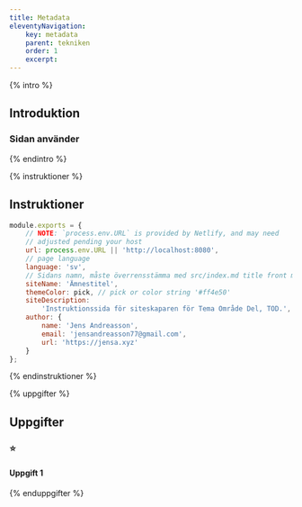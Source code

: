 ```yaml
---
title: Metadata
eleventyNavigation:
    key: metadata
    parent: tekniken
    order: 1
    excerpt: 
---
```

{% intro %}

## Introduktion

### Sidan använder

{% endintro %}

{% instruktioner %}

## Instruktioner

```js
module.exports = {
    // NOTE: `process.env.URL` is provided by Netlify, and may need
    // adjusted pending your host
    url: process.env.URL || 'http://localhost:8080',
    // page language
    language: 'sv',
    // Sidans namn, måste överrensstämma med src/index.md title front matter
    siteName: 'Ämnestitel',
    themeColor: pick, // pick or color string '#ff4e50'
    siteDescription:
        'Instruktionssida för siteskaparen för Tema Område Del, TOD.',
    author: {
        name: 'Jens Andreasson',
        email: 'jensandreasson77@gmail.com',
        url: 'https://jensa.xyz'
    }
};
```


{% endinstruktioner %}

{% uppgifter %}

## Uppgifter
### ⭐
#### Uppgift 1



{% enduppgifter %}